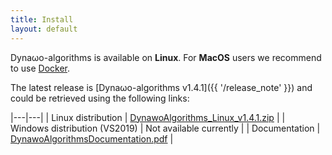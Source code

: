 ```yaml
---
title: Install
layout: default
---
```

<!--
    Except where otherwise noted, content in this website is Copyright (c)
    2015-2019, RTE (http://www.rte-france.com) and licensed under a
    CC-BY-4.0 (https://creativecommons.org/licenses/by/4.0/)
    license. All rights reserved.
-->

Dyna&omega;o-algorithms is available on **Linux**. For **MacOS** users we recommend to use [Docker](#docker).

The latest release is [Dyna&omega;o-algorithms v1.4.1]({{ '/release_note' }}) and could be retrieved using the following links:

|---|---|
| Linux distribution | [DynawoAlgorithms_Linux_v1.4.1.zip](https://github.com/dynawo/dynawo-algorithms/releases/download/v1.4.1/DynawoAlgorithms_Linux_v1.4.1.zip) |
| Windows distribution (VS2019) | Not available currently |
| Documentation | [DynawoAlgorithmsDocumentation.pdf](https://github.com/dynawo/dynawo-algorithms/releases/download/v1.4.1/DynawoAlgorithmsDocumentation.pdf) |


